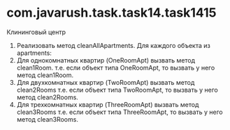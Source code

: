 # com.javarush.task.task14.task1415
Клининговый центр

1. Реализовать метод cleanAllApartments.
Для каждого объекта из apartments:
2. Для однокомнатных квартир (OneRoomApt) вызвать метод clean1Room.
т.е. если объект типа OneRoomApt, то вызвать у него метод clean1Room.
3. Для двухкомнатных квартир (TwoRoomApt) вызвать метод clean2Rooms
т.е. если объект типа TwoRoomApt, то вызвать у него метод clean2Rooms.
4. Для трехкомнатных квартир (ThreeRoomApt) вызвать метод clean3Rooms
т.е. если объект типа ThreeRoomApt, то вызвать у него метод clean3Rooms.
